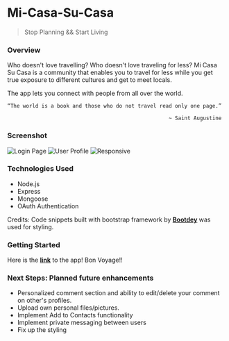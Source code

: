 # Mi-Casa-Su-Casa

> Stop Planning && Start Living


### Overview 

Who doesn't love travelling? 
Who doesn't love traveling for less?
Mi Casa Su Casa is a community that enables you to travel for less while you get true exposure to different cultures and get to meet locals. 

The app lets you connect with people from all over the world.

```
“The world is a book and those who do not travel read only one page.” 

                                                    ~ Saint Augustine

```

### Screenshot

![Login Page](https://i.imgur.com/jp3gCTB.png)
![User Profile](https://i.imgur.com/ZhJpAut.png)
![Responsive](https://i.imgur.com/bmuM4jV.png)

### Technologies Used

- Node.js 
- Express
- Mongoose
- OAuth Authentication

Credits: Code snippets built with bootstrap framework by **<a href="https://www.bootdey.com">Bootdey</a>** was used for styling.

### Getting Started 

Here is the **<a href="https://mi-casa-su-casa.herokuapp.com">link</a>** to the app! Bon Voyage!!



### Next Steps: Planned future enhancements
- Personalized comment section and ability to edit/delete your comment on other's profiles. 
- Upload own personal files/pictures.
- Implement Add to Contacts functionality
- Implement private messaging between users
- Fix up the styling

